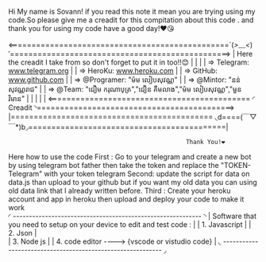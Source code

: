 Hi My name is Sovann! if you read this note it mean you are trying using my code.So please give me a creadit for this compitation about this code . 
								and thank you for using my code have a good day!❤️😘

<================================================`(*>﹏<*)′================================================>
|									Here the creadit I take from so don't forget to put it in too!!😊								|
|																													|
|		=> Telegram: www.telegram.org																					|
|		=> HeroKu: www.heroku.com																						|
|		=> GitHub: www.github.com																						|
|		=> @Programer: "ម៉ម លៀបសុវណ្ណ"																					|
|		=> @Mintor: "នន់ សុវណ្ណរាជ"																					|
|		=> @Team: "ជឿម ករុណាបុត្រ","ជឿន គឹមលាង","ម៉ម លៀបសុវណ្ណ","មួន វិមាន"														|
|																													|
|																													|
<============================================ ◜          Ͼreadit        ◝===========================================>
 |============================================ ◟d====(￣▽￣*)b◞===========================================|



													  Thank You!❤️



Here how to use the code 
First    : Go to your telegram and create a new bot by using telegram bot father then take the token and replace the "TOKEN-Telegram" with your token telegram
Second: update the script for data on data.js than upload to your github but if you want my old data you can using old data link that I already written before.
Third    : Create your heroku account and app in heroku then upload and deploy your code to make it work	
◜											-----------------------------------------------------------										◝
| Software that you need to setup on your device to edit and test code :                                                                                                                         |
| 1. Javascript    																										 |
| 2. Json																												 |		
| 3. Node js																											 |
| 4. code editor ----> {vscode or vistudio code} 																				 |
◟											-----------------------------------------------------------										◞


